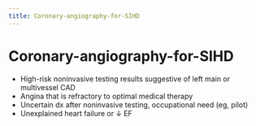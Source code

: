 ```yaml
---
title: Coronary-angiography-for-SIHD
---
```

# Coronary-angiography-for-SIHD
* High-risk noninvasive testing results suggestive of left main or multivessel CAD
* Angina that is refractory to optimal medical therapy
* Uncertain dx after noninvasive testing, occupational need (eg, pilot)
* Unexplained heart failure or ↓ EF

